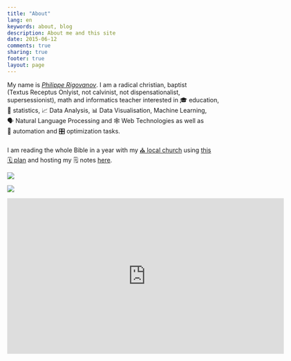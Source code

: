 ```yaml
---
title: "About"
lang: en
keywords: about, blog
description: About me and this site
date: 2015-06-12
comments: true
sharing: true
footer: true
layout: page
---
```


My name is <a href="{{ site.links.vcard }}" title="My Visit Card"><cite>Philippe&nbsp;Rigovanov</cite></a>.
I am a radical&nbsp;christian, baptist (Textus&nbsp;Receptus&nbsp;Onlyist, not&nbsp;calvinist, not&nbsp;dispensationalist, supersessionist),
math and informatics teacher interested in 🎓&nbsp;education, 🎲&nbsp;statistics, 📈&nbsp;Data&nbsp;Analysis,
📊&nbsp;Data&nbsp;Visualisation, Machine&nbsp;Learning, 🗣&nbsp;Natural&nbsp;Language&nbsp;Processing and 🕸&nbsp;Web&nbsp;Technologies
as well as 🤖&nbsp;automation and 🎛&nbsp;optimization tasks.

I am reading the whole Bible in a year with my <a href="{{ site.links.church }}" title="My Local Church">⛪&nbsp;local&nbsp;church</a>
using [this 🗓&nbsp;plan](https://novchurch.github.io/plan/) and hosting my&nbsp;🗒&nbsp;notes [here](https://notes.rigovanov.ru).

<!-- You can find me here: <a href="{{ site.links.church }}" title="My Local Church">⛪</a>. -->

<a href="https://braingames.ru" title="Игры разума | a1ip"><img src="https://braingames.ru/button90x62.php?uid=24579" border="0"></a>

<a href="https://www.codewars.com/users/a1ip" title="Codewars | a1ip"><img src="https://www.codewars.com/users/a1ip/badges/micro" border="0"></a>

<iframe id="webcam" type="text/html" width="640" height="360"
  src="https://www.youtube.com/embed/akjT10sjPTc?origin=https://rigovanov.ru"
  frameborder="0"/>
